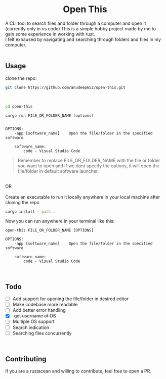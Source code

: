 <div align="center">

# Open This

</div>

A CLI tool to search files and folder through a computer and open it (currently only in vs code)
This is a simple hobby project made by me to gain some experience in working with rust.
<br>
I felt exhaused by navigating and searching through folders and files in my computer.
<br>
<br>

## Usage

clone the repo:

```sh
git clone https://github.com/anudeep652/open-this.git
```

<br>

```sh
cd open-this
```

```
cargo run FILE_OR_FOLDER_NAME [options]


OPTIONS:
    -app [software_name]    Open the file/folder in the specified software

    software_name:
        code - Visual Studio Code
```

> Remember to replace FILE_OR_FOLDER_NAME with the file or folder you want to open and if we dont specify the options, it will open the file/folder in default software launcher.

<br>
OR
<br>
<br>
Create an executable to run it locally anywhere in your local machine after cloning the repo

```sh
cargo install --path .
```

Now you can run anywhere in your terminal like this:

```
open-this FILE_OR_FOLDER_NAME [OPTIONS]

OPTIONS:
    -app [software_name]    Open the file/folder in the specified software

    software_name:
        code - Visual Studio Code
```

<br>

## Todo

- [ ] Add support for opening the file/folder in desired editor
- [ ] Make codebase more readable
- [ ] Add better error handling
- [x] <strike> get username of OS </strike>
- [ ] Multiple OS support
- [ ] Search indication
- [ ] Searching files concurrently 

<br>

## Contributing

If you are a rustacean and willing to contribute, feel free to open a PR.
